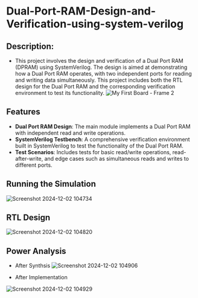 # Dual-Port-RAM-Design-and-Verification-using-system-verilog

## Description:
- This project involves the design and verification of a Dual Port RAM (DPRAM) using SystemVerilog. The design is aimed at demonstrating how a Dual Port RAM operates, with two independent ports for reading and writing data simultaneously. This project includes both the RTL design for the Dual Port RAM and the corresponding verification environment to test its functionality.
![My First Board - Frame 2](https://github.com/user-attachments/assets/a3ae4c71-c1ca-4661-a226-749dd7f645c7)

## Features

- **Dual Port RAM Design**: The main module implements a Dual Port RAM with independent read and write operations.
- **SystemVerilog Testbench**: A comprehensive verification environment built in SystemVerilog to test the functionality of the Dual Port RAM.
- **Test Scenarios**: Includes tests for basic read/write operations, read-after-write, and edge cases such as simultaneous reads and writes to different ports.


## Running the Simulation
![Screenshot 2024-12-02 104734](https://github.com/user-attachments/assets/7eda4786-f811-4fe9-a12c-47a5aa39e3c2)

## RTL Design
![Screenshot 2024-12-02 104820](https://github.com/user-attachments/assets/4cf6ef00-a836-4f8c-810e-e03f6ab7ce0f)

## Power Analysis
- After Synthsis
![Screenshot 2024-12-02 104906](https://github.com/user-attachments/assets/99fb9fda-6576-4226-a36c-3b226c6efb59)

- After Implementation

![Screenshot 2024-12-02 104929](https://github.com/user-attachments/assets/8c5e0675-9350-49a4-ae27-8bfafc74fb22)
